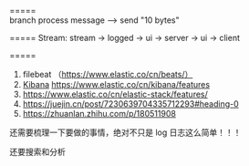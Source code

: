 =====  
branch process message --> send "10 bytes"

=====
Stream:
stream -> logged -> ui -> server -> ui -> client

=====

1. filebeat （https://www.elastic.co/cn/beats/）
2. [Kibana](https://www.cnblogs.com/chenqionghe/p/12503181.html)
   https://www.elastic.co/cn/kibana/features
3. https://www.elastic.co/cn/elastic-stack/features/
4. https://juejin.cn/post/7230639704335712293#heading-0
5. https://zhuanlan.zhihu.com/p/180511908

还需要梳理一下要做的事情，绝对不只是 log 日志这么简单！！！

还要搜索和分析
